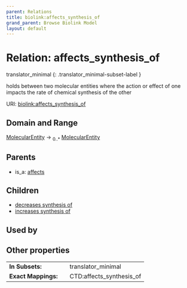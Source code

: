 ```yaml
---
parent: Relations
title: biolink:affects_synthesis_of
grand_parent: Browse Biolink Model
layout: default
---
```


# Relation: affects_synthesis_of

translator_minimal
{: .translator_minimal-subset-label }


holds between two molecular entities where the action or effect of one impacts the rate of chemical synthesis of the other

URI: [biolink:affects_synthesis_of](https://w3id.org/biolink/vocab/affects_synthesis_of)

## Domain and Range

[MolecularEntity](MolecularEntity.md) ->  <sub>0..*</sub> [MolecularEntity](MolecularEntity.md)

## Parents

 *  is_a: [affects](affects.md)

## Children

 *  [decreases synthesis of](decreases_synthesis_of.md)
 *  [increases synthesis of](increases_synthesis_of.md)

## Used by


## Other properties

|  |  |  |
| --- | --- | --- |
| **In Subsets:** | | translator_minimal |
| **Exact Mappings:** | | CTD:affects_synthesis_of |


